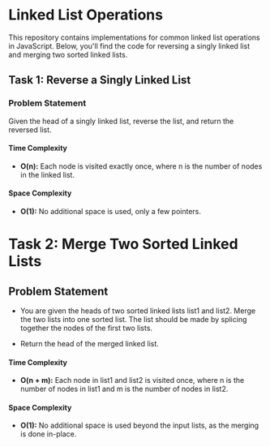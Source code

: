 # Linked List Operations

This repository contains implementations for common linked list operations in JavaScript. Below, you'll find the code for reversing a singly linked list and merging two sorted linked lists.

## Task 1: Reverse a Singly Linked List

### Problem Statement

Given the head of a singly linked list, reverse the list, and return the reversed list.

#### Time Complexity
- **O(n):** Each node is visited exactly once, where n is the number of nodes in the linked list.

#### Space Complexity
- **O(1):** No additional space is used, only a few pointers.


# Task 2: Merge Two Sorted Linked Lists
## Problem Statement
- You are given the heads of two sorted linked lists list1 and list2. Merge the two lists into one sorted list. The list should be made by splicing together the nodes of the first two lists.

- Return the head of the merged linked list.

#### Time Complexity
- **O(n + m):** Each node in list1 and list2 is visited once, where n is the number of nodes in list1 and m is the number of nodes in list2.
#### Space Complexity
- **O(1):** No additional space is used beyond the input lists, as the merging is done in-place.
